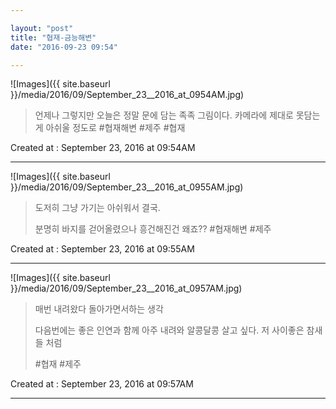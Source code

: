```yaml
---

layout: "post"  
title: "협재-금능해변"  
date: "2016-09-23 09:54"

---
```


![Images]({{ site.baseurl }}/media/2016/09/September_23__2016_at_0954AM.jpg)

> 언제나 그렇지만 오늘은 정말 문에 담는 족족 그림이다. 카메라에 제대로 못담는게 아쉬울 정도로 #협재해변 #제주 #협재

Created at : September 23, 2016 at 09:54AM

- - - - -

![Images]({{ site.baseurl }}/media/2016/09/September_23__2016_at_0955AM.jpg)

> 도저히 그냥 가기는 아쉬워서 결국.
>
> 분명히 바지를 걷어올렸으나 흥건해진건 왜죠?? #협재해변 #제주

Created at : September 23, 2016 at 09:55AM

- - - - -

![Images]({{ site.baseurl }}/media/2016/09/September_23__2016_at_0957AM.jpg)

> 매번 내려왔다 돌아가면서하는 생각
>
> 다음번에는 좋은 인연과 함께 아주 내려와 알콩달콩 살고 싶다. 저 사이좋은 참새들 처럼
>
> \#협재 #제주

Created at : September 23, 2016 at 09:57AM

- - - - -
